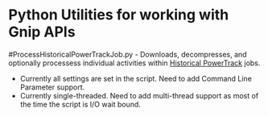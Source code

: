 # Python Utilities for working with Gnip APIs

#ProcessHistoricalPowerTrackJob.py -
Downloads, decompresses, and optionally processess individual activities within [Historical PowerTrack](http://support.gnip.com/apis/historical_api/) jobs.

  * Currently all settings are set in the script.  Need to add Command Line Parameter support.
  * Currently single-threaded.  Need to add multi-thread support as most of the time the script is I/O wait bound.
